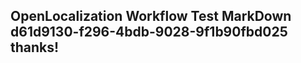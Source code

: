 <properties
ms.topic="hero-topic"
ms.test1="hero-topic"
ms.test2="test"/>

## OpenLocalization Workflow Test MarkDown d61d9130-f296-4bdb-9028-9f1b90fbd025 thanks!
